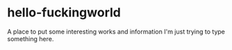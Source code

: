 # hello-fuckingworld
A place to put some interesting works and information
I'm just trying to type something here.
